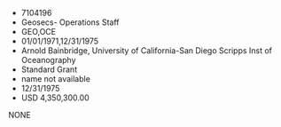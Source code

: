 * 7104196
* Geosecs- Operations Staff
* GEO,OCE
* 01/01/1971,12/31/1975
* Arnold Bainbridge, University of California-San Diego Scripps Inst of Oceanography
* Standard Grant
*   name not available
* 12/31/1975
* USD 4,350,300.00

NONE